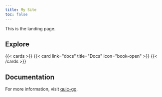 ```yaml
---
title: My Site
toc: false
---
```


This is the landing page.

## Explore

{{< cards >}}
  {{< card link="docs" title="Docs" icon="book-open" >}}
{{< /cards >}}

## Documentation

For more information, visit [quic-go](https://github.com/quic-go/quic-go).
